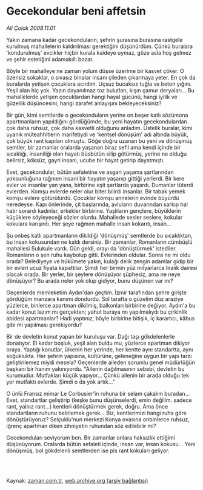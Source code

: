 # Gecekondular beni affetsin

*Ali Çolak 2008.11.01*

<td class="columnist-detail">
<p>Yakın zamana kadar gecekonduların, şehrin şurasına burasına rastgele kurulmuş mahallelerin kaldırılması gerektiğini düşünürdüm. Çünkü buralara 'kondurulmuş' evcikler hiçbir kurala kaideye uymaz, göze asla hoş gelmez ve şehir estetiğini adamakıllı bozar.</p>
<p>
<div id="haberMetinDiv">
<p> Böyle bir mahalleye ne zaman yolum düşse üzerime bir kasvet çöker. O özensiz sokaklar, o sıvasız binalar insanı çileden çıkarmaya yeter. En çok da buralarda yetişen çocuklara acırdım. Uçsuz bucaksız tuğla ve beton yığını. Yeşil alan hiç yok. Yazın dayanılmaz toz bulutları, kışın çamur deryaları... Bu mahallelerde yetişen çocuklardan hangi hayal gücünü, hangi iyilik ve güzellik düşüncesini, hangi zarafet anlayışını bekleyeceksiniz?
<p>Bir gün, kimi semtlerde o gecekonduların yerine on beşer katlı sözümona apartmanların yapıldığını gördüğümde, bu yeni hayatın gecekondulardan çok daha ruhsuz, çok daha kasvetli olduğunu anladım. Üstelik buralar, kimi uyanık müteahhitlerin marifetiydi ve 'kentsel dönüşüm' adı altında büyük, çok büyük rant kapıları olmuştu. Göğe doğru uzanan bu yeni ve dönüşmüş semtler, bir zamanlar oralarda yaşanan biraz sefil ama kendi içinde bir sıcaklığı, insaniliği olan hayatı büsbütün silip götürmüş, yerine ne olduğu belirsiz, köksüz, gayri insani, ucube bir hayat getirip dayatmıştı.
<p>Evet, gecekondular, bütün sefaletine ve asgari yaşama şartlarından yoksunluğuna rağmen insani bir hayatın yaşanıp gittiği yerlerdi. Bir kere evler ve insanlar yan yana, birbirine eşit şartlarda yaşardı. Dumanlar tüterdi evlerden. Komşu evlerde neler olur biter bilirdi insanlar. Bir tabak yemek komşu evlere götürülürdü. Çocuklar komşu annelerin evinde büyürdü neredeyse. Kapı önlerinde, çit başlarında, avluların duvarından sarkıp hal hatır sorardı kadınlar, erkekler birbirine. Yaşlıların gençlere, büyüklerin küçüklere söyleyeceği sözler olurdu. Mahallede sesler seslere, kokular kokulara karışırdı. Her şeye rağmen mahalle insan kokardı, insan...
<p>Şu onbeş katlı apartmanların dikildiği 'dönüşmüş' semtlerde bu sıcaklıktan, bu insan kokusundan ne kaldı dersiniz. Bir zamanlar, Romanların cümbüşlü mahallesi Sulukule vardı. Gün geldi, orayı da 'dönüştürmek' istediler. Romanların o şen ruhu kaybolup gitti. Evlerinden oldular. Sonra ne mi oldu orada? Belediyeye ve hükümete yakın, kulağı delik zengin adamlar gidip bir bir evleri ucuz fiyata kapattılar. Şimdi her birinin yüz milyarlarca liralık dairesi olacak orada. Bir yerler, bir şeylere dönüşüyor şüphesiz, ama ne neye dönüşüyor? Bu arada neler yok olup gidiyor, bunu düşünen var mı?
<p>Geçenlerde memleketim Aydın'dan geçtim. İzmir tarafından şehre girişte gördüğüm manzara kanımı dondurdu. Sol tarafta o güzelim düz araziye yüzlerce, binlerce apartman dikilmiş, balkonları birbirine değiyor. Aydın'a bu kadar konut lazım mı gerçekten; yahut buraya mı yapılmalıydı bu çirkinlik abidesi apartmanlar? Hadi yaptınız, böyle birbirine bitişik, iç karartıcı, kâbus gibi mi yapılması gerekiyordu?
<p>Bir de devletin konut yapan bir kuruluşu var. Dağı taşı gökdelenlerle donatıyor. El kadar boşluk, yeşil alan buldu mu, yüzlerce apartman dikiyor oraya. Yaptığı konutlar, ülkenin her yerinde, her kentte aynı standartta, aynı soğuklukta. Her şehrin yapısına, kültürüne, geleneğine uygun bir yapı tarzı geliştirilemez miydi mesela? Geçenlerde aileden sorumlu genel müdürlüğün başkanı bir hanım yakınıyordu. "Ailenin dağılmasının sebebi, devletin bu kurumudur. Mutfakları küçük yapıyor... Çünkü ailenin bir arada olduğu tek yer mutfaktı evlerde. Şimdi o da yok artık..."
<p>O ünlü Fransız mimar Le Corbusier'in ruhuna bir selam çakalım buradan... Evet, standartlar geliştirip (keşke bunu düşünselerdi, emin değilim. sadece rant, yalnız rant...) kentleri dönüştürmek gerek, doğru. Ama önce standartların ruhunu belirlemek gerek... Biz, kentlerimizi hangi ruha göre dönüştürüyoruz? Selçuklu'nun merkezi Konya ovasına onbinlerce ruhsuz, iğrenç apartman diken zihniyetin ruhundan söz edilebilir mi?
<p>Gecekonduları seviyorum ben. Bir zamanlar onlara haksızlık ettiğimi düşünüyorum. Oralarda bütün sefaleti içinde, insan var, insan kokusu... Yeni dönüşmüş, bol gökdelenli semtlerden ise pis rant kokuları geliyor.</p></p></p></p></p></p></p></p></div>
</p>


<p><br>
		 </br></p></td>

Kaynak: [zaman.com.tr](http://zaman.com.tr/yazar.do?yazino=755517), [web.archive.org (arşiv bağlantısı)](http://web.archive.org/web/20120326175457/http://www.zaman.com.tr:80/yazar.do?yazino=755517)
